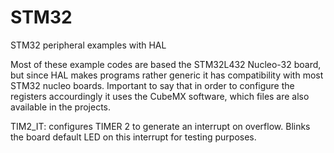 # STM32
STM32 peripheral examples with HAL

Most of these example codes are based the STM32L432 Nucleo-32 board, but since HAL makes programs rather generic it has compatibility with most STM32 nucleo boards. Important to say that in order to configure the registers accourdingly it uses the CubeMX software, which files are also available in the projects.

TIM2_IT: configures TIMER 2 to generate an interrupt on overflow. Blinks the board default LED on this interrupt for testing purposes.
